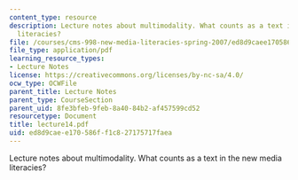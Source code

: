 ```yaml
---
content_type: resource
description: Lecture notes about multimodality. What counts as a text in the new media
  literacies?
file: /courses/cms-998-new-media-literacies-spring-2007/ed8d9caee170586ff1c827175717faea_lecture14.pdf
file_type: application/pdf
learning_resource_types:
- Lecture Notes
license: https://creativecommons.org/licenses/by-nc-sa/4.0/
ocw_type: OCWFile
parent_title: Lecture Notes
parent_type: CourseSection
parent_uid: 8fe3bfeb-9feb-8a40-84b2-af457599cd52
resourcetype: Document
title: lecture14.pdf
uid: ed8d9cae-e170-586f-f1c8-27175717faea
---
```

Lecture notes about multimodality. What counts as a text in the new media literacies?